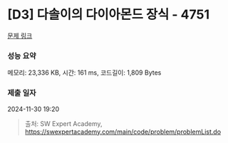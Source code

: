 # [D3] 다솔이의 다이아몬드 장식 - 4751 

[문제 링크](https://swexpertacademy.com/main/code/problem/problemDetail.do?contestProbId=AWSNw5jKzwMDFAUr) 

### 성능 요약

메모리: 23,336 KB, 시간: 161 ms, 코드길이: 1,809 Bytes

### 제출 일자

2024-11-30 19:20



> 출처: SW Expert Academy, https://swexpertacademy.com/main/code/problem/problemList.do